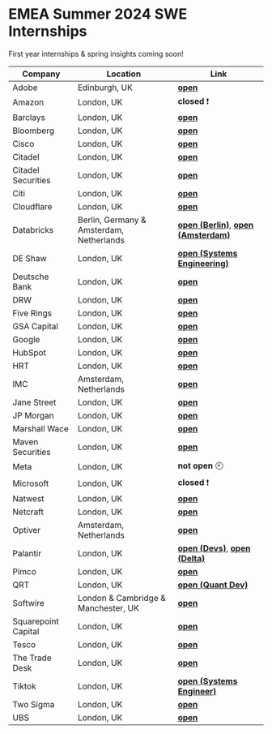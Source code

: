 # EMEA Summer 2024 SWE Internships

First year internships & spring insights coming soon!

| Company              | Location    | Link               |
|----------------------|-------------|--------------------|
| Adobe                | Edinburgh, UK | [**open**](https://careers.adobe.com/us/en/job/R139567/2024-Intern-Software-Development-Engineering)
| Amazon               | London, UK  | **closed** :exclamation:        |
| Barclays             | London, UK  | [**open**](https://search.jobs.barclays/job/london/technology-developer-summer-internship-programme-2024-london/13015/53950920672)
| Bloomberg            | London, UK  | [**open**](https://careers.bloomberg.com/job/detail/118603)   |
| Cisco                | London, UK  | [**open**](https://jobs.cisco.com/jobs/ProjectDetail/Software-Engineer-Intern-London-Summer-2024-Meraki/1411771)
| Citadel              | London, UK  | [**open**](https://www.citadel.com/careers/details/software-engineer-intern-europe/)     |
| Citadel Securities   | London, UK  | [**open**](https://www.citadelsecurities.com/careers/details/software-engineer-intern-europe/)
| Citi                 | London, UK  | [**open**](https://jobs.citi.com/job/london/technology-summer-software-development-analyst-2024/287/54075435776)
| Cloudflare           | London, UK  | [**open**](https://boards.greenhouse.io/cloudflare/jobs/5366949?gh_jid=5366949)
| Databricks           | Berlin, Germany & Amsterdam, Netherlands| [**open (Berlin)**](https://www.databricks.com/company/careers/university-recruiting/software-engineering-intern-2024-6866531002), [**open (Amsterdam)**](https://www.databricks.com/company/careers/university-recruiting/software-engineering-intern-2024-6866534002)|
| DE Shaw              | London, UK  | [**open (Systems Engineering)**](https://www.deshaw.com/careers/systems-engineering-intern-london-summer-2024-4787)     |
| Deutsche Bank        | London, UK  | [**open**](https://db.recsolu.com/external/requisitions/om9UmnAso0uBYUUANfLFlg)
| DRW                  | London, UK  | [**open**](https://drw.com/work-at-drw/listings/software-developer-intern-2582226)   |
| Five Rings           | London, UK  | [**open**](https://fiverings.avature.net/careers/FolderDetail/London-England-United-Kingdom-of-Great-Britain-and-Northern-Ireland-Software-Developer-Summer-Intern-2024-London/655)   |
| GSA Capital          | London, UK  | [**open**](https://www.gsacapital.com/?section=careers&gh_src=fb4d5c7d2&id=6795640002)     |
| Google               | London, UK  | [**open**](https://www.google.com/about/careers/applications/jobs/results/76031878571664070-software-engineering-site-reliability-engineering-intern-2024?src=Online/Google%20Website/ByF&utm_source=Online%20&utm_medium=careers_site%20&utm_campaign=ByF&company=Fitbit&company=Google&company=YouTube&distance=50&employment_type=INTERN)   |
| HubSpot              | London, UK  | [**open**](https://www.hubspot.com/careers/jobs/5272398?hubs_signup-cta=careers-apply)   |
| HRT                  | London, UK  | [**open**](https://www.hudsonrivertrading.com/student-opportunities/)   |
| IMC                  | Amsterdam, Netherlands | [**open**](https://careers.imc.com/us/en/job/REQ-03039/Software-Engineer-Intern)
| Jane Street          | London, UK  | [**open**](https://www.janestreet.com/join-jane-street/position/6781186002/)   |
| JP Morgan            | London, UK  | [**open**](https://careers.jpmorgan.com/global/en/students/programs/software-engineer-summer)     |
| Marshall Wace        | London, UK  | [**open**](https://jobs.smartrecruiters.com/Wiser/743999928978354-technology-internship-programme-2024-ldn-marshall-wace)
| Maven Securities     | London, UK  | [**open**](https://www.mavensecurities.com/jobs/?gh_jid=4947751)   |
| Meta                 | London, UK  | **not open** :clock9: |
| Microsoft            | London, UK  | **closed** :exclamation: |
| Natwest              | London, UK  | [**open**](https://jobs.natwestgroup.com/pages/software-engineering-internships)
| Netcraft             | London, UK  | [**open**](https://www.netcraft.com/company/student-careers/)
| Optiver              | Amsterdam, Netherlands | [**open**](https://optiver.com/working-at-optiver/career-opportunities/6879445002/)     |
| Palantir             | London, UK  | [**open (Devs)**](https://optiver.com/working-at-optiver/career-opportunities/6879445002/), [**open (Delta)**](https://jobs.lever.co/palantir/7f744341-9e34-44e8-915f-4f083a0c0d30)   |
| Pimco                | London, UK  | [**open**](https://pimco.wd1.myworkdayjobs.com/pimco-careers/job/London-GBR/XMLNAME-2024-Summer-Internship---Technology-Analyst--EMEA_R103249)
| QRT                  | London, UK  | [**open (Quant Dev)**](https://www.qube-rt.com/careers/technology/quantitative-development/paris/students-and-new-graduates/job?gh_jid=6936565002)   |
| Softwire             | London & Cambridge & Manchester, UK | [**open**](https://www.softwire.com/vacancy/software-development-internship-2/)
| Squarepoint Capital  | London, UK  | [**open**](https://www.squarepoint-capital.com/careers#/job/5342482)   |
| Tesco                | London, UK  | [**open**](https://apply.tesco-careers.com/members/modules/job/detail.php?record=827138)
| The Trade Desk       | London, UK  | [**open**](https://careers.thetradedesk.com/us/en/job/REQ-5887/2024-Summer-Intern-Software-Engineer-London)     |
| Tiktok               | London, UK  | [**open (Systems Engineer)**](https://careers.tiktok.com/position/7266068529412278585/detail)
| Two Sigma            | London, UK  | [**open**](https://careers.twosigma.com/careers/SearchJobs/intern?2047=%5B9813823%5D&2047_format=1532&listFilterMode=1)   |
| UBS                  | London, UK  | [**open**](https://jobs.ubs.com/TGnewUI/Search/home/HomeWithPreLoad?partnerid=25008&siteid=5131&PageType=searchResults&SearchType=linkquery&LinkID=6558#jobDetails=281641_5131)
